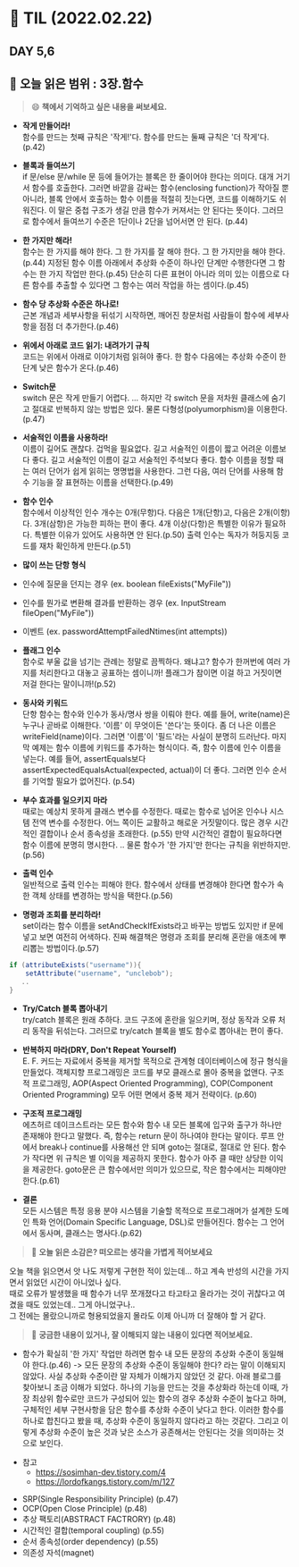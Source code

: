 # 📝 TIL (2022.02.22)
## DAY 5,6
📖 오늘 읽은 범위 : 3장.함수
---
> 😄 **책에서 기억하고 싶은 내용을 써보세요.**  

- **작게 만들어라!**  
  함수를 만드는 첫째 규칙은 '작게!'다. 함수를 만드는 둘째 규칙은 '더 작게'다. (p.42)
  
- **블록과 들여쓰기**  
  if 문/else 문/while 문 등에 들어가는 블록은 한 줄이어야 한다는 의미다. 대개 거기서 함수를 호출한다. 그러면 바깥을 감싸는 함수(enclosing function)가 작아질 뿐 아니라, 블록 안에서 호출하는 함수 이름을 적절히 짓는다면, 코드를 이해하기도 쉬워진다.
 이 말은 중첩 구조가 생길 만큼  함수가 커져서는 안 된다는 뜻이다. 그러므로 함수에서 들여쓰기 수준은 1단이나 2단을 넘어서면 안 된다. (p.44)
 
- **한 가지만 해라!**  
 함수는 한 가지를 해야 한다. 그 한 가지를 잘 해야 한다. 그 한 가지만을 해야 한다.(p.44)
 지정된 함수 이름 아래에서 추상화 수준이 하나인 단계만 수행한다면 그 함수는 한 가지 작업만 한다.(p.45)
 단순히 다른 표현이 아니라 의미 있는 이름으로 다른 함수를 추출할 수 있다면 그 함수는 여러 작업을 하는 셈이다.(p.45)
 
- **함수 당 추상화 수준은 하나로!**  
 근본 개념과 세부사항을 뒤섞기 시작하면, 깨어진 창문처럼 사람들이 함수에 세부사항을 점점 더 추가한다.(p.46)
 
- **위에서 아래로 코드 읽기: 내려가기 규칙**  
 코드는 위에서 아래로 이야기처럼 읽혀야 좋다. 한 함수 다음에는 추상화 수준이 한 단계 낮은 함수가 온다.(p.46)
 
- **Switch문**  
  switch 문은 작게 만들기 어렵다. ... 하지만 각 switch 문을 저차원 클래스에 숨기고 절대로 반복하지 않는 방법은 있다. 물론 다형성(polyumorphism)을 이용한다.(p.47)
 
- **서술적인 이름을 사용하라!**  
이름이 길어도 괜찮다. 겁먹을 필요없다. 길고 서술적인 이름이 짧고 어려운 이름보다 좋다. 길고 서술적인 이름이 길고 서술적인 주석보다 좋다. 함수 이름을 정할 때는 여러 단어가 쉽게 읽히는 명명법을 사용한다. 그런 다음, 여러 단어를 사용해 함수 기능을 잘 표현하는 이름을 선택한다.(p.49)

- **함수 인수**  
함수에서 이상적인 인수 개수는 0개(무항)다. 다음은 1개(단항)고, 다음은 2개(이항)다. 3개(삼항)은 가능한 피하는 편이 좋다. 4개 이상(다항)은 특별한 이유가 필요하다. 특별한 이유가 있어도 사용하면 안 된다.(p.50)
출력 인수는 독자가 허둥지둥 코드를 재차 확인하게 만든다.(p.51)

- **많이 쓰는 단항 형식**  
 - 인수에 질문을 던지는 경우 (ex. boolean fileExists("MyFile"))
 - 인수를 뭔가로 변환해 결과를 반환하는 경우 (ex. InputStream fileOpen("MyFile"))
 - 이벤트 (ex. passwordAttemptFailedNtimes(int attempts))
 
- **플래그 인수**  
함수로 부울 값을 넘기는 관례는 정말로 끔찍하다. 왜냐고? 함수가 한꺼번에 여러 가지를 처리한다고 대놓고 공표하는 셈이니까! 플래그가 참이면 이걸 하고 거짓이면 저걸 한다는 말이니까!(p.52)

- **동사와 키워드**  
단항 함수는 함수와 인수가 동사/명사 쌍을 이뤄야 한다. 예를 들어, write(name)은 누구나 곧바로 이해한다. '이름' 이 무엇이든 '쓴다'는 뜻이다. 좀 더 나은 이름은 writeField(name)이다. 그러면 '이름'이 '필드'라는 사실이 분명히 드러난다.
마지막 예제는 함수 이름에 키워드를 추가하는 형식이다. 즉, 함수 이름에 인수 이름을 넣는다. 예를 들어, assertEquals보다 assertExpectedEqualsActual(expected, actual)이 더 좋다. 그러면 인수 순서를 기억할 필요가 없어진다. (p.54)

- **부수 효과를 일으키지 마라**  
 때로는 예상치 못하게 클래스 변수를 수정한다. 때로는 함수로 넘어온 인수나 시스템 전역 변수를 수정한다. 어느 쪽이든 교활하고 해로운 거짓말이다. 많은 경우 시간적인 결합이나 순서 종속성을 초래한다. (p.55)
 만약 시간적인 결합이 필요하다면 함수 이름에 분명히 명시한다. .. 물론 함수가 '한 가지'만 한다는 규칙을 위반하지만.(p.56)
 
- **출력 인수**  
 일반적으로 출력 인수는 피해야 한다. 함수에서 상태를 변경해야 한다면 함수가 속한 객체 상태를 변경하는 방식을 택한다.(p.56)
 
- **명령과 조회를 분리하라!**  
set이라는 함수 이름을 setAndCheckIfExists라고 바꾸는 방법도 있지만 if 문에 넣고 보면 여전히 어색하다. 진짜 해결책은 명령과 조회를 분리해 혼란을 애초에 뿌리뽑는 방법이다.(p.57)
 ```java
 if (attributeExists("username")){
	 setAttribute("username", "unclebob");
 	..
 }
```

- **Try/Catch 블록 뽑아내기**  
try/catch 블록은 원래 추하다. 코드 구조에 혼란을 일으키며, 정상 동작과 오류 처리 동작을 뒤섞는다. 그러므로 try/catch 블록을 별도 함수로 뽑아내는 편이 좋다.

- **반복하지 마라(DRY, Don't Repeat Yourself)**  
E. F. 커드는 자료에서 중복을 제거할 목적으로 관계형 데이터베이스에 정규 형식을 만들었다. 객체지향 프로그래밍은 코드를 부모 클래스로 몰아 중복을 없앤다. 구조적 프로그래밍, AOP(Aspect Oriented Programming), COP(Component Oriented Programming) 모두 어떤 면에서 중복 제거 전략이다. (p.60)

- **구조적 프로그래밍**  
 에츠허르 데이크스트라는 모든 함수와 함수 내 모든 블록에 입구와 출구가 하나만 존재해야 한다고 말했다. 즉, 함수는 return 문이 하나여야 한다는 말이다. 루프 안에서 break나 continue를 사용해선 안 되며 goto는 절대로, 절대로 안 된다.
 함수가 작다면 위 규칙은 별 이익을 제공하지 못한다. 함수가 아주 클 때만 상당한 이익을 제공한다.
 goto문은 큰 함수에서만 의미가 있으므로, 작은 함수에서는 피해야만 한다.(p.61)
 
- **결론**  
모든 시스템은 특정 응용 분야 시스템을 기술할 목적으로 프로그래머가 설계한 도메인 특화 언어(Domain Specific Language, DSL)로 만들어진다. 함수는 그 언어에서 동사며, 클래스는 명사다.(p.62)
 
> 🤔 **오늘 읽은 소감은? 떠오르는 생각을 가볍게 적어보세요**  

오늘 책을 읽으면서 앗 나도 저렇게 구현한 적이 있는데... 하고 계속 반성의 시간을 가지면서 읽었던 시간이 아니었나 싶다.  
때로 오류가 발생했을 때 함수가 너무 쪼개졌다고 타고타고 올라가는 것이 귀찮다고 여겼을 때도 있었는데.. 그게 아니었구나..    
그 전에는 몰랐으니까로 형용되었을지 몰라도 이제 아니까 더 잘해야 할 거 같다.  

> 🔎 **궁금한 내용이 있거나, 잘 이해되지 않는 내용이 있다면 적어보세요.**  

- 함수가 확실히 '한 가지' 작업만 하려면 함수 내 모든 문장의 추상화 수준이 동일해야 한다.(p.46) -> 모든 문장의 추상화 수준이 동일해야 한다? 라는 말이 이해되지 않았다. 사실 추상화 수준이란 말 자체가 이해가지 않았던 것 같다. 아래 블로그를 찾아보니 조금 이해가 되었다. 
하나의 기능을 만드는 것을 추상화라 하는데 이때, 가장 최상위 함수로만 코드가 구성되어 있는 함수의 경우 추상화 수준이 높다고 하며, 구체적인 세부 구현사항을 담은 함수를 추상화 수준이 낮다고 한다. 이러한 함수를 하나로 합친다고 봤을 때, 추상화 수준이 동일하지 않다라고 하는 것같다. 그리고 이렇게 추상화 수준이 높은 것과 낮은 소스가 공존해서는 안된다는 것을 의미하는 것으로 보인다.
 * 참고
    - https://sosimhan-dev.tistory.com/4
    - https://lordofkangs.tistory.com/m/127
- SRP(Single Responsibility Principle) (p.47)
- OCP(Open Close Principle) (p.48)
- 추상 팩토리(ABSTRACT FACTRORY) (p.48)
- 시간적인 결합(temporal coupling) (p.55)
- 순서 종속성(order dependency) (p.55)
- 의존성 자석(magnet)
